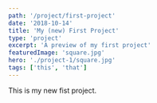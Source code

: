 ```yaml
---
path: '/project/first-project'
date: '2018-10-14'
title: 'My (new) First Project'
type: 'project'
excerpt: 'A preview of my first project'
featuredImage: 'square.jpg'
hero: './project-1/square.jpg'
tags: ['this', 'that']
---
```


This is my new fist project.
